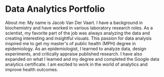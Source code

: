 # Data Analytics Portfolio
About me:
My name is Jacob Van Der Vaart. I have a background in biochemistry and have worked in various laboratory research roles. As a scientist, my favorite part of the job was always analyzing the data and creating interesting and insightful visuals. This passion for data analysis inspired me to get my master's of public health (MPH) degree in epidemiology. As an epidemiologist, I learned to analyze data, design experiments, and critically appraise published research. I have also expanded on what I learned and my degree and completed the Google data analytics certificate. I am excited to work in the world of analytics and improve health outcomes.
